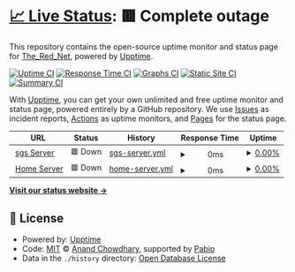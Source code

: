 # [📈 Live Status](https://TheRedNet.github.io/upptime): <!--live status--> **🟥 Complete outage**

This repository contains the open-source uptime monitor and status page for [The_Red_Net](https://TheRedNet.github.io/upptime), powered by [Upptime](https://github.com/upptime/upptime).

[![Uptime CI](https://github.com/TheRedNet/upptime/workflows/Uptime%20CI/badge.svg)](https://github.com/TheRedNet/upptime/actions?query=workflow%3A%22Uptime+CI%22)
[![Response Time CI](https://github.com/TheRedNet/upptime/workflows/Response%20Time%20CI/badge.svg)](https://github.com/TheRedNet/upptime/actions?query=workflow%3A%22Response+Time+CI%22)
[![Graphs CI](https://github.com/TheRedNet/upptime/workflows/Graphs%20CI/badge.svg)](https://github.com/TheRedNet/upptime/actions?query=workflow%3A%22Graphs+CI%22)
[![Static Site CI](https://github.com/TheRedNet/upptime/workflows/Static%20Site%20CI/badge.svg)](https://github.com/TheRedNet/upptime/actions?query=workflow%3A%22Static+Site+CI%22)
[![Summary CI](https://github.com/TheRedNet/upptime/workflows/Summary%20CI/badge.svg)](https://github.com/TheRedNet/upptime/actions?query=workflow%3A%22Summary+CI%22)

With [Upptime](https://upptime.js.org), you can get your own unlimited and free uptime monitor and status page, powered entirely by a GitHub repository. We use [Issues](https://github.com/TheRedNet/upptime/issues) as incident reports, [Actions](https://github.com/TheRedNet/upptime/actions) as uptime monitors, and [Pages](https://TheRedNet.github.io/upptime) for the status page.

<!--start: status pages-->
<!-- This summary is generated by Upptime (https://github.com/upptime/upptime) -->
<!-- Do not edit this manually, your changes will be overwritten -->
<!-- prettier-ignore -->
| URL | Status | History | Response Time | Uptime |
| --- | ------ | ------- | ------------- | ------ |
| <img alt="" src="https://icons.duckduckgo.com/ip3/pmx01t.therednet.de.ico" height="13"> [sgs Server](https://pmx01t.therednet.de) | 🟥 Down | [sgs-server.yml](https://github.com/TheRedNet/upptime/commits/HEAD/history/sgs-server.yml) | <details><summary><img alt="Response time graph" src="./graphs/sgs-server/response-time-week.png" height="20"> 0ms</summary><br><a href="https://uptime.therednet.de/history/sgs-server"><img alt="Response time 249" src="https://img.shields.io/endpoint?url=https%3A%2F%2Fraw.githubusercontent.com%2FTheRedNet%2Fupptime%2FHEAD%2Fapi%2Fsgs-server%2Fresponse-time.json"></a><br><a href="https://uptime.therednet.de/history/sgs-server"><img alt="24-hour response time 0" src="https://img.shields.io/endpoint?url=https%3A%2F%2Fraw.githubusercontent.com%2FTheRedNet%2Fupptime%2FHEAD%2Fapi%2Fsgs-server%2Fresponse-time-day.json"></a><br><a href="https://uptime.therednet.de/history/sgs-server"><img alt="7-day response time 0" src="https://img.shields.io/endpoint?url=https%3A%2F%2Fraw.githubusercontent.com%2FTheRedNet%2Fupptime%2FHEAD%2Fapi%2Fsgs-server%2Fresponse-time-week.json"></a><br><a href="https://uptime.therednet.de/history/sgs-server"><img alt="30-day response time 0" src="https://img.shields.io/endpoint?url=https%3A%2F%2Fraw.githubusercontent.com%2FTheRedNet%2Fupptime%2FHEAD%2Fapi%2Fsgs-server%2Fresponse-time-month.json"></a><br><a href="https://uptime.therednet.de/history/sgs-server"><img alt="1-year response time 249" src="https://img.shields.io/endpoint?url=https%3A%2F%2Fraw.githubusercontent.com%2FTheRedNet%2Fupptime%2FHEAD%2Fapi%2Fsgs-server%2Fresponse-time-year.json"></a></details> | <details><summary><a href="https://uptime.therednet.de/history/sgs-server">0.00%</a></summary><a href="https://uptime.therednet.de/history/sgs-server"><img alt="All-time uptime 5.95%" src="https://img.shields.io/endpoint?url=https%3A%2F%2Fraw.githubusercontent.com%2FTheRedNet%2Fupptime%2FHEAD%2Fapi%2Fsgs-server%2Fuptime.json"></a><br><a href="https://uptime.therednet.de/history/sgs-server"><img alt="24-hour uptime 0.00%" src="https://img.shields.io/endpoint?url=https%3A%2F%2Fraw.githubusercontent.com%2FTheRedNet%2Fupptime%2FHEAD%2Fapi%2Fsgs-server%2Fuptime-day.json"></a><br><a href="https://uptime.therednet.de/history/sgs-server"><img alt="7-day uptime 0.00%" src="https://img.shields.io/endpoint?url=https%3A%2F%2Fraw.githubusercontent.com%2FTheRedNet%2Fupptime%2FHEAD%2Fapi%2Fsgs-server%2Fuptime-week.json"></a><br><a href="https://uptime.therednet.de/history/sgs-server"><img alt="30-day uptime 1.38%" src="https://img.shields.io/endpoint?url=https%3A%2F%2Fraw.githubusercontent.com%2FTheRedNet%2Fupptime%2FHEAD%2Fapi%2Fsgs-server%2Fuptime-month.json"></a><br><a href="https://uptime.therednet.de/history/sgs-server"><img alt="1-year uptime 5.95%" src="https://img.shields.io/endpoint?url=https%3A%2F%2Fraw.githubusercontent.com%2FTheRedNet%2Fupptime%2FHEAD%2Fapi%2Fsgs-server%2Fuptime-year.json"></a></details>
| <img alt="" src="https://icons.duckduckgo.com/ip3/proxmox.therednet.de.ico" height="13"> [Home Server](https://proxmox.therednet.de) | 🟥 Down | [home-server.yml](https://github.com/TheRedNet/upptime/commits/HEAD/history/home-server.yml) | <details><summary><img alt="Response time graph" src="./graphs/home-server/response-time-week.png" height="20"> 0ms</summary><br><a href="https://uptime.therednet.de/history/home-server"><img alt="Response time 477" src="https://img.shields.io/endpoint?url=https%3A%2F%2Fraw.githubusercontent.com%2FTheRedNet%2Fupptime%2FHEAD%2Fapi%2Fhome-server%2Fresponse-time.json"></a><br><a href="https://uptime.therednet.de/history/home-server"><img alt="24-hour response time 0" src="https://img.shields.io/endpoint?url=https%3A%2F%2Fraw.githubusercontent.com%2FTheRedNet%2Fupptime%2FHEAD%2Fapi%2Fhome-server%2Fresponse-time-day.json"></a><br><a href="https://uptime.therednet.de/history/home-server"><img alt="7-day response time 0" src="https://img.shields.io/endpoint?url=https%3A%2F%2Fraw.githubusercontent.com%2FTheRedNet%2Fupptime%2FHEAD%2Fapi%2Fhome-server%2Fresponse-time-week.json"></a><br><a href="https://uptime.therednet.de/history/home-server"><img alt="30-day response time 0" src="https://img.shields.io/endpoint?url=https%3A%2F%2Fraw.githubusercontent.com%2FTheRedNet%2Fupptime%2FHEAD%2Fapi%2Fhome-server%2Fresponse-time-month.json"></a><br><a href="https://uptime.therednet.de/history/home-server"><img alt="1-year response time 477" src="https://img.shields.io/endpoint?url=https%3A%2F%2Fraw.githubusercontent.com%2FTheRedNet%2Fupptime%2FHEAD%2Fapi%2Fhome-server%2Fresponse-time-year.json"></a></details> | <details><summary><a href="https://uptime.therednet.de/history/home-server">0.00%</a></summary><a href="https://uptime.therednet.de/history/home-server"><img alt="All-time uptime 56.28%" src="https://img.shields.io/endpoint?url=https%3A%2F%2Fraw.githubusercontent.com%2FTheRedNet%2Fupptime%2FHEAD%2Fapi%2Fhome-server%2Fuptime.json"></a><br><a href="https://uptime.therednet.de/history/home-server"><img alt="24-hour uptime 0.00%" src="https://img.shields.io/endpoint?url=https%3A%2F%2Fraw.githubusercontent.com%2FTheRedNet%2Fupptime%2FHEAD%2Fapi%2Fhome-server%2Fuptime-day.json"></a><br><a href="https://uptime.therednet.de/history/home-server"><img alt="7-day uptime 0.00%" src="https://img.shields.io/endpoint?url=https%3A%2F%2Fraw.githubusercontent.com%2FTheRedNet%2Fupptime%2FHEAD%2Fapi%2Fhome-server%2Fuptime-week.json"></a><br><a href="https://uptime.therednet.de/history/home-server"><img alt="30-day uptime 1.38%" src="https://img.shields.io/endpoint?url=https%3A%2F%2Fraw.githubusercontent.com%2FTheRedNet%2Fupptime%2FHEAD%2Fapi%2Fhome-server%2Fuptime-month.json"></a><br><a href="https://uptime.therednet.de/history/home-server"><img alt="1-year uptime 56.28%" src="https://img.shields.io/endpoint?url=https%3A%2F%2Fraw.githubusercontent.com%2FTheRedNet%2Fupptime%2FHEAD%2Fapi%2Fhome-server%2Fuptime-year.json"></a></details>

<!--end: status pages-->

[**Visit our status website →**](https://TheRedNet.github.io/upptime)

## 📄 License

- Powered by: [Upptime](https://github.com/upptime/upptime)
- Code: [MIT](./LICENSE) © [Anand Chowdhary](https://anandchowdhary.com), supported by [Pabio](https://pabio.com)
- Data in the `./history` directory: [Open Database License](https://opendatacommons.org/licenses/odbl/1-0/)
